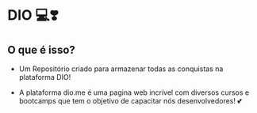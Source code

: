 # DIO :computer::heavy_heart_exclamation:

## O que é isso?

- Um Repositório criado para armazenar todas as conquistas na plataforma DIO! 

- A plataforma dio.me é uma pagina web incrível com diversos cursos e bootcamps que tem o objetivo de capacitar nós desenvolvedores! :two_hearts:

  

